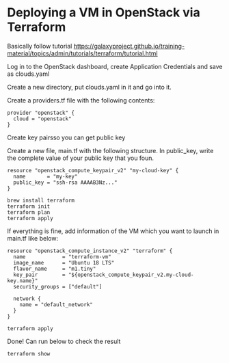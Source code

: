 # Deploying a VM in OpenStack via Terraform

Basically follow tutorial https://galaxyproject.github.io/training-material/topics/admin/tutorials/terraform/tutorial.html

Log in to the OpenStack dashboard, create Application Credentials and save as clouds.yaml
 
Create a new directory, put clouds.yaml in it and go into it.

Create a providers.tf file with the following contents:
```
provider "openstack" {
  cloud = "openstack"
}
```

Create key pairsso you can get public key

Create a new file, main.tf with the following structure. In public_key, write the complete value of your public key that you foun.
```
resource "openstack_compute_keypair_v2" "my-cloud-key" {
  name       = "my-key"
  public_key = "ssh-rsa AAAAB3Nz..."
}
```

    brew install terraform
    terraform init
    terraform plan
    terraform apply

If everything is fine, add information of the VM which you want to launch in main.tf like below:
```
resource "openstack_compute_instance_v2" "terraform" {
  name            = "terraform-vm"
  image_name      = "Ubuntu 18 LTS"
  flavor_name     = "m1.tiny"
  key_pair        = "${openstack_compute_keypair_v2.my-cloud-key.name}"
  security_groups = ["default"]

  network {
    name = "default_network"
  }
}
```

    terraform apply

Done! Can run below to check the result

    terraform show
